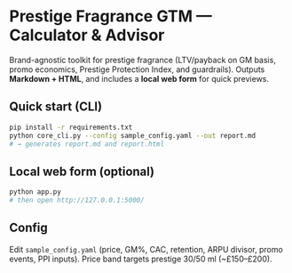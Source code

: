 # Prestige Fragrance GTM — Calculator & Advisor

Brand-agnostic toolkit for prestige fragrance (LTV/payback on GM basis, promo economics, Prestige Protection Index, and guardrails). Outputs **Markdown + HTML**, and includes a **local web form** for quick previews.

## Quick start (CLI)
```bash
pip install -r requirements.txt
python core_cli.py --config sample_config.yaml --out report.md
# → generates report.md and report.html
```

## Local web form (optional)
```bash
python app.py
# then open http://127.0.0.1:5000/
```

## Config
Edit `sample_config.yaml` (price, GM%, CAC, retention, ARPU divisor, promo events, PPI inputs). Price band targets prestige 30/50 ml (~£150–£200).
